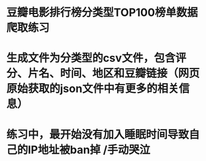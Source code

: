# 豆瓣电影排行榜分类型TOP100榜单数据爬取练习
# 生成文件为分类型的csv文件，包含评分、片名、时间、地区和豆瓣链接（网页原始获取的json文件中有更多的相关信息）
# 练习中，最开始没有加入睡眠时间导致自己的IP地址被ban掉 /手动哭泣
